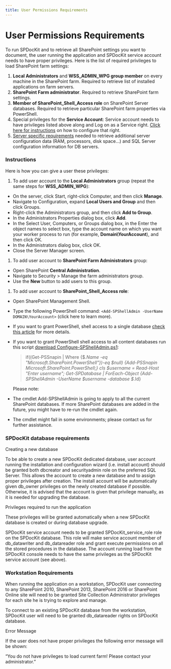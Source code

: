 ```yaml
---
title: User Permissions Requirements
---
```

# User Permissions Requirements

To run SPDocKit and to retrieve all SharePoint settings you want to document, the user running the application and SPDocKit service account needs to have proper privileges. Here is the list of required privileges to load SharePoint farm settings:

1. __Local Administrators__ and __WSS_ADMIN_WPG group member__ on every machine in the SharePoint farm. Required to retrieve list of installed applications on farm servers.
1. __SharePoint Farm administrator__. Required to retrieve SharePoint farm settings.
1. __Member of SharePoint_Shell_Access role__ on SharePoint Server databases. Required to retrieve particular SharePoint farm properties via PowerShell.
1. Special privileges for the __Service Account__: Service account needs to have privileges listed above along and Log on as a Service right. [Click here for instructions]() on how to configure that right.
1. [Server specific requirements]() needed to retrieve additional server configuration data (RAM, processors, disk space…) and SQL Server configuration information for DB servers.


### Instructions

Here is how you can give a user these privileges:

1. To add user account to the __Local Administrators__ group (repeat the same steps for __WSS_ADMIN_WPG__):
  * On the server, click Start, right-click Computer, and then click __Manage__.
  * Navigate to Configuration, expand __Local Users and Group__ and then click Groups.
  * Right-click the Administrators group, and then click __Add to Group__.
  * In the Administrators Properties dialog box, click __Add__.
  * In the Select User, Computers, or Groups dialog box, in the Enter the object names to select box, type the account name on which you want your worker process to run (for example, __Domain\YourAccount__), and then click OK.
  * In the Administrators dialog box, click OK.
  * Close the Server Manager screen.
1. To add user account to __SharePoint Farm Administrators__ group:
  * Open SharePoint __Central Administration__.
  * Navigate to Security > Manage the farm administrators group.
  * Use the __New__ button to add users to this group.
1. To add user account to __SharePoint_Shell_Access role__:
  * Open SharePoint Management Shell.
  * Type the following PowerShell command: `<Add-SPShellAdmin -UserName DOMAIN\YourAccount>` (click here to learn more).
  * If you want to grant PowerShell, shell access to a single database [check this article]() for more details.
  * If you want to grant PowerShell shell access to all content databases run this script [download Configure-SPShellAdmin.ps1]():

    > if((Get-PSSnapin | Where {$_.Name -eq "Microsoft.SharePoint.PowerShell"})-eq $null)
    >{Add-PSSnapin Microsoft.SharePoint.PowerShell;}
    > cls
    >$username = Read-Host "Enter username";
    >Get-SPDatabase | ForEach-Object {Add-SPShellAdmin -UserName $username -database $_.Id}
    
     Please note:
   * The cmdlet Add-SPShellAdmin is going to apply to all the current SharePoint databases. If more SharePoint databases are added in the future, you might have to re-run the cmdlet again.
   * The cmdlet might fail in some environments; please contact us for further assistance.
     
### SPDocKit database requirements

Creating a new database

To be able to create a new SPDocKit dedicated database, user account running the installation and configuration wizard (i.e. install account) should be granted both dbcreator and securityadmin role on the preferred SQL Server. This allows the account to create a new database and to assign proper privileges after creation. The install account will be automatically given db_owner privileges on the newly created database if possible. Otherwise, it is advised that the account is given that privilege manually, as it is needed for upgrading the database.

Privileges required to run the application

These privileges will be granted automatically when a new SPDocKit database is created or during database upgrade.

SPDocKit service account needs to be granted SPDocKit_service_role role on the SPDocKit database. This role will make service account member of db_datawriter and db_datareader role and grant execute permissions on all the stored procedures in the database.
The account running load from the SPDocKit console needs to have the same privileges as the SPDocKit service account (see above).

### Workstation Requirements

When running the application on a workstation, SPDocKit user connecting to any SharePoint 2010, SharePoint 2013, SharePoint 2016 or SharePoint Online site will need to be granted Site Collection Administrator privileges for each site he is trying to explore and manage.

To connect to an existing SPDocKit database from the workstation, SPDocKit user will need to be granted db_datareader rights on SPDocKit database.

Error Message

If the user does not have proper privileges the following error message will be shown:

“You do not have privileges to load current farm! Please contact your administrator.”
